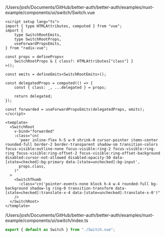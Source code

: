 /Users/josh/Documents/GitHub/better-auth/better-auth/examples/nuxt-example/components/ui/switch/Switch.vue
```
<script setup lang="ts">
import { type HTMLAttributes, computed } from "vue";
import {
	type SwitchRootEmits,
	type SwitchRootProps,
	useForwardPropsEmits,
} from "radix-vue";

const props = defineProps<
	SwitchRootProps & { class?: HTMLAttributes["class"] }
>();

const emits = defineEmits<SwitchRootEmits>();

const delegatedProps = computed(() => {
	const { class: _, ...delegated } = props;

	return delegated;
});

const forwarded = useForwardPropsEmits(delegatedProps, emits);
</script>

<template>
  <SwitchRoot
    v-bind="forwarded"
    :class="cn(
      'peer inline-flex h-5 w-9 shrink-0 cursor-pointer items-center rounded-full border-2 border-transparent shadow-sm transition-colors focus-visible:outline-none focus-visible:ring-2 focus-visible:ring-ring focus-visible:ring-offset-2 focus-visible:ring-offset-background disabled:cursor-not-allowed disabled:opacity-50 data-[state=checked]:bg-primary data-[state=unchecked]:bg-input',
      props.class,
    )"
  >
    <SwitchThumb
      :class="cn('pointer-events-none block h-4 w-4 rounded-full bg-background shadow-lg ring-0 transition-transform data-[state=checked]:translate-x-4 data-[state=unchecked]:translate-x-0')"
    />
  </SwitchRoot>
</template>

```
/Users/josh/Documents/GitHub/better-auth/better-auth/examples/nuxt-example/components/ui/switch/index.ts
```typescript
export { default as Switch } from "./Switch.vue";

```
